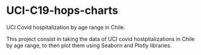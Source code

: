 # UCI-C19-hops-charts
UCI Covid hospitalization by age range in Chile.

This project consist in taking the data of UCI covid hostpitalizations in Chile by age range, to then plot them using Seaborn and Plotly libraries.

